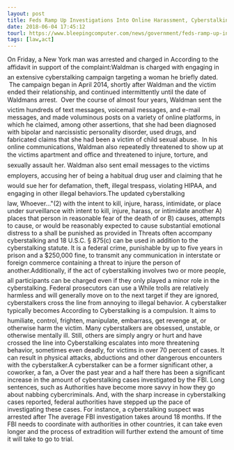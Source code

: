 ```yaml
---
layout: post
title: Feds Ramp Up Investigations Into Online Harassment, Cyberstalking & Threats
date: 2018-06-04 17:45:12
tourl: https://www.bleepingcomputer.com/news/government/feds-ramp-up-investigations-into-online-harassment-cyberstalking-and-threats/
tags: [law,act]
---
```

On Friday, a New York man was arrested and charged in According to the affidavit in support of the complaint:Waldman is charged with engaging in an extensive cyberstalking campaign targeting a woman he briefly dated.  The campaign began in April 2014, shortly after Waldman and the victim ended their relationship, and continued intermittently until the date of Waldmans arrest.  Over the course of almost four years, Waldman sent the victim hundreds of text messages, voicemail messages, and e-mail messages, and made voluminous posts on a variety of online platforms, in which he claimed, among other assertions, that she had been diagnosed with bipolar and narcissistic personality disorder, used drugs, and fabricated claims that she had been a victim of child sexual abuse.  In his online communications, Waldman also repeatedly threatened to show up at the victims apartment and office and threatened to injure, torture, and sexually assault her. Waldman also sent email messages to the victims employers, accusing her of being a habitual drug user and claiming that he would sue her for defamation, theft, illegal trespass, violating HIPAA, and engaging in other illegal behaviors.The updated cyberstalking law, Whoever..."(2) with the intent to kill, injure, harass, intimidate, or place under surveillance with intent to kill, injure, harass, or intimidate another A) places that person in reasonable fear of the death of or B) causes, attempts to cause, or would be reasonably expected to cause substantial emotional distress to a shall be punished as provided in Threats often accompany cyberstalking and 18 U.S.C. § 875(c) can be used in addition to the cyberstalking statute. It is a federal crime, punishable by up to five years in prison and a $250,000 fine, to transmit any communication in interstate or foreign commerce containing a threat to injure the person of another.Additionally, if the act of cyberstalking involves two or more people, all participants can be charged even if they only played a minor role in the cyberstalking. Federal prosecutors can use a While trolls are relatively harmless and will generally move on to the next target if they are ignored, cyberstalkers cross the line from annoying to illegal behavior. A cyberstalker typically becomes According to Cyberstalking is a compulsion. It aims to humiliate, control, frighten, manipulate, embarrass, get revenge at, or otherwise harm the victim. Many cyberstalkers are obsessed, unstable, or otherwise mentally ill. Still, others are simply angry or hurt and have crossed the line into Cyberstalking escalates into more threatening behavior, sometimes even deadly, for victims in over 70 percent of cases. It can result in physical attacks, abductions and other dangerous encounters with the cyberstalker.A cyberstalker can be a former significant other, a coworker, a fan, a Over the past year and a half there has been a significant increase in the amount of cyberstalking cases investigated by the FBI. Long sentences, such as Authorities have become more savvy in how they go about nabbing cybercriminals. And, with the sharp increase in cyberstalking cases reported, federal authorities have stepped up the pace of investigating these cases. For instance, a cyberstalking suspect was arrested after The average FBI investigation takes around 18 months. If the FBI needs to coordinate with authorities in other countries, it can take even longer and the process of extradition will further extend the amount of time it will take to go to trial.